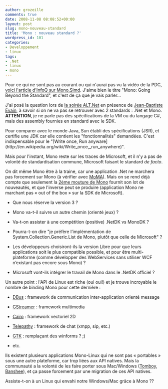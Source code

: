 ```yaml
---
author: grozeille
comments: true
date: 2008-11-08 08:08:52+00:00
layout: post
slug: mono-nouveau-standard
title: 'Mono : nouveau standard ?'
wordpress_id: 101
categories:
- Developpement
- linux
tags:
- .Net
- linux
- mono
---
```


Pour ce qui ne sont pas au courant ou qui n'aurai pas vu la vidéo de la PDC, [voici l'article d'InfoQ sur Mono.Simd](http://www.infoq.com/news/2008/11/Mono-SMID).
J'aime bien le titre "Mono: Going Beyond the Standard", et c'est de ça que je vais parler...

J'ai posé la question lors de [la soirée ALT.Net](http://codingly.com/2008/11/05/altnet-en-france-mono-a-paris-pour-la-7eme-rencontre/) en présence de [Jean-Baptiste Evain](http://evain.net/blog/), à savoir si on ne va pas se retrouver avec 2 standards : .Net et Mono.
**ATTENTION**, je ne parle pas des spécifications de la VM ou du langage C#, mais des assembly fournies en standard avec le SDK.

<!-- more -->Pour comparer avec le monde Java, Sun établi des spécifications (JSR), et certifie une JDK car elle contient les "fonctionnalités" demandées. C'est indispensable pour le "[Write once, Run anyware](http://en.wikipedia.org/wiki/Write_once,_run_anywhere)".

Mais pour l'instant, Mono reste sur les traces de Microsoft, et il n'y a pas de volonté de standardisation commune, Microsoft faisant le standard _de facto_.

On dit même Mono être à la traine, car une application .Net ne marchera pas forcement sur Mono (à vérifier avec [MoMA](http://www.mono-project.com/MoMA)).
Mais on se rend déjà compte que seulement la [2ème mouture de Mono](http://www.mono-project.com/news/archive/2008/Oct-23.html) fournit son lot de nouveautés, et que l'inverse peut se produire (application Mono ne marchant pas « out of the box » sur la SDK de Microsoft).



	
  * Que nous réserve la version 3 ?

	
  * Mono va-t-il suivre un autre chemin (orienté jeux) ?

	
  * Va-t-on assister à une compétition (positive) .NetDK vs MonoDK ?

	
  * Pourra-t-on dire "je préfère l’implémentation de System.Collection.Generic.List de Mono, plutôt que celle de Microsoft" ?

	
  * Les développeurs choisiront-ils la version Libre pour que leurs applications soit le plus compatible possible, et pour être multi-plateforme (comme développer des WebServices sans utiliser WCF n’existant pas encore sous Mono) ?

	
  * Microsoft vont-ils intégrer le travail de Mono dans le .NetDK officiel ?


Un autre point : l'API de Linux est riche (oui oui!) et je trouve incroyable le nombre de binding Mono pour cette dernière :

	
  * [DBus](http://www.freedesktop.org/wiki/Software/dbus) : framework de communication inter-application orienté message

	
  * [GStreamer](http://gstreamer.freedesktop.org/) : framework multimedia

	
  * [Cairo](http://www.cairographics.org/) : framework vectoriel 2D

	
  * [Telepathy](http://telepathy.freedesktop.org/wiki/) : framework de chat (xmpp, sip, etc.)

	
  * [GTK](http://www.gtk.org/) : remplaçant des winforms ? ;)

	
  * etc.


Ils existent plusieurs applications Mono-Linux qui ne sont pas « portables » sous une autre plateforme, car trop liées aux API natives. Mais la communauté a la volonté de les faire porter sous Mac/Windows ([Tomboy](http://live.gnome.org/Tomboy/Win32),  [Banshee](http://abock.org/2008/10/20/cross-platform-thoughts-through-the-lense-of-banshee/)), et ça passe forcement par une migration de ces API natives.

Assiste-t-on à un Linux qui envahi notre Windows/Mac grâce à Mono ??
